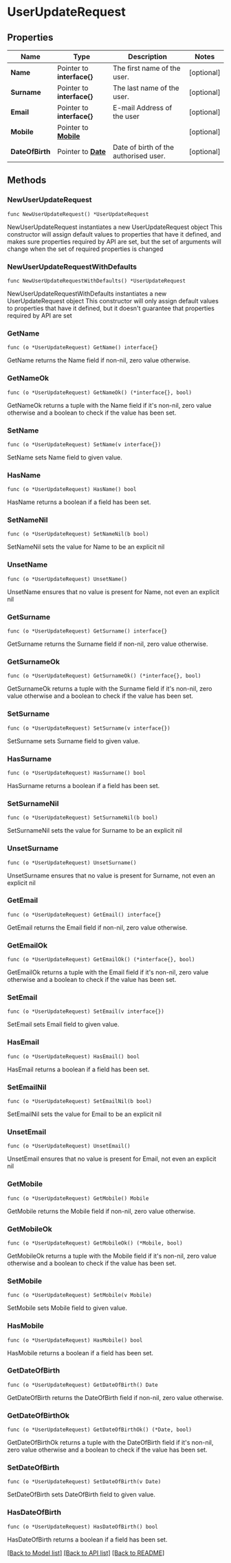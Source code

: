 # UserUpdateRequest

## Properties

Name | Type | Description | Notes
------------ | ------------- | ------------- | -------------
**Name** | Pointer to **interface{}** | The first name of the user. | [optional] 
**Surname** | Pointer to **interface{}** | The last name of the user. | [optional] 
**Email** | Pointer to **interface{}** | E-mail Address of the user | [optional] 
**Mobile** | Pointer to [**Mobile**](Mobile.md) |  | [optional] 
**DateOfBirth** | Pointer to [**Date**](Date.md) | Date of birth of the authorised user. | [optional] 

## Methods

### NewUserUpdateRequest

`func NewUserUpdateRequest() *UserUpdateRequest`

NewUserUpdateRequest instantiates a new UserUpdateRequest object
This constructor will assign default values to properties that have it defined,
and makes sure properties required by API are set, but the set of arguments
will change when the set of required properties is changed

### NewUserUpdateRequestWithDefaults

`func NewUserUpdateRequestWithDefaults() *UserUpdateRequest`

NewUserUpdateRequestWithDefaults instantiates a new UserUpdateRequest object
This constructor will only assign default values to properties that have it defined,
but it doesn't guarantee that properties required by API are set

### GetName

`func (o *UserUpdateRequest) GetName() interface{}`

GetName returns the Name field if non-nil, zero value otherwise.

### GetNameOk

`func (o *UserUpdateRequest) GetNameOk() (*interface{}, bool)`

GetNameOk returns a tuple with the Name field if it's non-nil, zero value otherwise
and a boolean to check if the value has been set.

### SetName

`func (o *UserUpdateRequest) SetName(v interface{})`

SetName sets Name field to given value.

### HasName

`func (o *UserUpdateRequest) HasName() bool`

HasName returns a boolean if a field has been set.

### SetNameNil

`func (o *UserUpdateRequest) SetNameNil(b bool)`

 SetNameNil sets the value for Name to be an explicit nil

### UnsetName
`func (o *UserUpdateRequest) UnsetName()`

UnsetName ensures that no value is present for Name, not even an explicit nil
### GetSurname

`func (o *UserUpdateRequest) GetSurname() interface{}`

GetSurname returns the Surname field if non-nil, zero value otherwise.

### GetSurnameOk

`func (o *UserUpdateRequest) GetSurnameOk() (*interface{}, bool)`

GetSurnameOk returns a tuple with the Surname field if it's non-nil, zero value otherwise
and a boolean to check if the value has been set.

### SetSurname

`func (o *UserUpdateRequest) SetSurname(v interface{})`

SetSurname sets Surname field to given value.

### HasSurname

`func (o *UserUpdateRequest) HasSurname() bool`

HasSurname returns a boolean if a field has been set.

### SetSurnameNil

`func (o *UserUpdateRequest) SetSurnameNil(b bool)`

 SetSurnameNil sets the value for Surname to be an explicit nil

### UnsetSurname
`func (o *UserUpdateRequest) UnsetSurname()`

UnsetSurname ensures that no value is present for Surname, not even an explicit nil
### GetEmail

`func (o *UserUpdateRequest) GetEmail() interface{}`

GetEmail returns the Email field if non-nil, zero value otherwise.

### GetEmailOk

`func (o *UserUpdateRequest) GetEmailOk() (*interface{}, bool)`

GetEmailOk returns a tuple with the Email field if it's non-nil, zero value otherwise
and a boolean to check if the value has been set.

### SetEmail

`func (o *UserUpdateRequest) SetEmail(v interface{})`

SetEmail sets Email field to given value.

### HasEmail

`func (o *UserUpdateRequest) HasEmail() bool`

HasEmail returns a boolean if a field has been set.

### SetEmailNil

`func (o *UserUpdateRequest) SetEmailNil(b bool)`

 SetEmailNil sets the value for Email to be an explicit nil

### UnsetEmail
`func (o *UserUpdateRequest) UnsetEmail()`

UnsetEmail ensures that no value is present for Email, not even an explicit nil
### GetMobile

`func (o *UserUpdateRequest) GetMobile() Mobile`

GetMobile returns the Mobile field if non-nil, zero value otherwise.

### GetMobileOk

`func (o *UserUpdateRequest) GetMobileOk() (*Mobile, bool)`

GetMobileOk returns a tuple with the Mobile field if it's non-nil, zero value otherwise
and a boolean to check if the value has been set.

### SetMobile

`func (o *UserUpdateRequest) SetMobile(v Mobile)`

SetMobile sets Mobile field to given value.

### HasMobile

`func (o *UserUpdateRequest) HasMobile() bool`

HasMobile returns a boolean if a field has been set.

### GetDateOfBirth

`func (o *UserUpdateRequest) GetDateOfBirth() Date`

GetDateOfBirth returns the DateOfBirth field if non-nil, zero value otherwise.

### GetDateOfBirthOk

`func (o *UserUpdateRequest) GetDateOfBirthOk() (*Date, bool)`

GetDateOfBirthOk returns a tuple with the DateOfBirth field if it's non-nil, zero value otherwise
and a boolean to check if the value has been set.

### SetDateOfBirth

`func (o *UserUpdateRequest) SetDateOfBirth(v Date)`

SetDateOfBirth sets DateOfBirth field to given value.

### HasDateOfBirth

`func (o *UserUpdateRequest) HasDateOfBirth() bool`

HasDateOfBirth returns a boolean if a field has been set.


[[Back to Model list]](../README.md#documentation-for-models) [[Back to API list]](../README.md#documentation-for-api-endpoints) [[Back to README]](../README.md)


